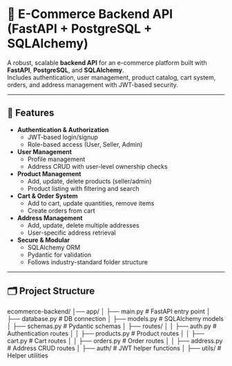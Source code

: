 # 🛒 E-Commerce Backend API (FastAPI + PostgreSQL + SQLAlchemy)

A robust, scalable **backend API** for an e-commerce platform built with **FastAPI**, **PostgreSQL**, and **SQLAlchemy**.  
Includes authentication, user management, product catalog, cart system, orders, and address management with JWT-based security.

---

## 🚀 Features

- **Authentication & Authorization**
  - JWT-based login/signup
  - Role-based access (User, Seller, Admin)
- **User Management**
  - Profile management
  - Address CRUD with user-level ownership checks
- **Product Management**
  - Add, update, delete products (seller/admin)
  - Product listing with filtering and search
- **Cart & Order System**
  - Add to cart, update quantities, remove items
  - Create orders from cart
- **Address Management**
  - Add, update, delete multiple addresses
  - User-specific address retrieval
- **Secure & Modular**
  - SQLAlchemy ORM
  - Pydantic for validation
  - Follows industry-standard folder structure

---

## 🗂 Project Structure

ecommerce-backend/
│── app/
│ ├── main.py # FastAPI entry point
│ ├── database.py # DB connection
│ ├── models.py # SQLAlchemy models
│ ├── schemas.py # Pydantic schemas
│ ├── routes/
│ │ ├── auth.py # Authentication routes
│ │ ├── products.py # Product routes
│ │ ├── cart.py # Cart routes
│ │ ├── orders.py # Order routes
│ │ ├── address.py # Address CRUD routes
│ ├── auth/ # JWT helper functions
│ ├── utils/ # Helper utilities
